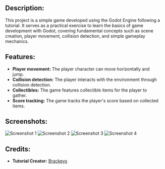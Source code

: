 ## Description:
This project is a simple game developed using the Godot Engine following a tutorial. It serves as a practical exercise to learn the basics of game development with Godot, covering fundamental concepts such as scene creation, player movement, collision detection, and simple gameplay mechanics.

## Features:
- **Player movement:** The player character can move horizontally and jump.
- **Collision detection:** The player interacts with the environment through collision detection.
- **Collectibles:** The game features collectible items for the player to gather.
- **Score tracking:** The game tracks the player's score based on collected items.

## Screenshots:
![Screenshot 1](https://github.com/SaadVakharia/Godot-First-Game/assets/88484358/8496f59f-9f1d-400f-b64a-60e87f277a05)
![Screenshot 2](https://github.com/SaadVakharia/Godot-First-Game/assets/88484358/92c88dc8-a425-41d1-bef6-4d22703f6064)
![Screenshot 3](https://github.com/SaadVakharia/Godot-First-Game/assets/88484358/e65f95ac-c147-4d66-a3c6-b94180017477)
![Screenshot 4](https://github.com/SaadVakharia/Godot-First-Game/assets/88484358/f1a2aa5e-183b-4291-9e0c-e80ee7a5f71c)

## Credits:
- **Tutorial Creator:** [Brackeys](https://youtu.be/LOhfqjmasi0?si=zbNzpjpKDo_NHU2y)
